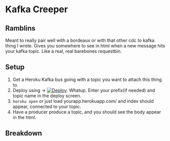 # Kafka Creeper
## Ramblins
Meant to really pair well with a bordeaux or with that other cdc to kafka thing I wrote. Gives you somewhere to see in html when a new message hits your kafka topic. Like a real, real barebones requestbin.

## Setup
1. Get a Heroku Kafka bus going with a topic you want to attach this thing to.
2. Deploy using -> [![Deploy](https://www.herokucdn.com/deploy/button.svg)](https://heroku.com/deploy?template=https://github.com/cowie/simpleKafkaListener). Whatup. Enter your prefix(if needed) and topic name in the deploy screen.
3. `heroku open` or just load yourapp.herokuapp.com/ and index should appear, connected to your topic.
4. Have a producer produce a topic, and you should see the body appear in the html. 

## Breakdown
